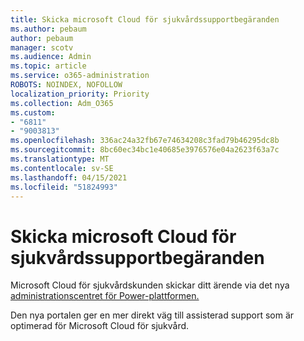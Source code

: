 ```yaml
---
title: Skicka microsoft Cloud för sjukvårdssupportbegäranden
ms.author: pebaum
author: pebaum
manager: scotv
ms.audience: Admin
ms.topic: article
ms.service: o365-administration
ROBOTS: NOINDEX, NOFOLLOW
localization_priority: Priority
ms.collection: Adm_O365
ms.custom:
- "6811"
- "9003813"
ms.openlocfilehash: 336ac24a32fb67e74634208c3fad79b46295dc8b
ms.sourcegitcommit: 8bc60ec34bc1e40685e3976576e04a2623f63a7c
ms.translationtype: MT
ms.contentlocale: sv-SE
ms.lasthandoff: 04/15/2021
ms.locfileid: "51824993"
---
```

# <a name="submit-microsoft-cloud-for-healthcare-support-requests"></a>Skicka microsoft Cloud för sjukvårdssupportbegäranden

Microsoft Cloud för sjukvårdskunden skickar ditt ärende via det nya [administrationscentret för Power-plattformen.](https://admin.powerplatform.microsoft.com/support?newTicket&product=Flow)

Den nya portalen ger en mer direkt väg till assisterad support som är optimerad för Microsoft Cloud för sjukvård.
